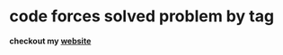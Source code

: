 # code forces solved problem by tag
**checkout my [website](https://1ahmedzedan.github.io/Codeforces_Solved_Problem/)**
